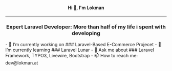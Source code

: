 <h4 align="center">Hi 👋, I'm Lokman</h4>
<hr/>
<h3 align="center">Expert Laravel Developer: More than half of my life i spent with developing</h3>
- 🔭 I’m currently working on ### Laravel-Based E-Commerce Projecet
- 🌱 I’m currently learning ### Laravel Lunar
- 💬 Ask me about ### Laravel Framework, TYPO3, Livewire, Bootstrap
- 📫 How to reach me: dev@lokman.at

